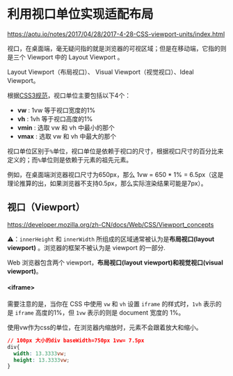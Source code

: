 # 利用视口单位实现适配布局

https://aotu.io/notes/2017/04/28/2017-4-28-CSS-viewport-units/index.html

视口，在桌面端，毫无疑问指的就是浏览器的可视区域；但是在移动端，它指的则是三个 Viewport 中的 Layout Viewport 。

Layout Viewport（布局视口）、 Visual Viewport（视觉视口）、Ideal Viewport。

根据[CSS3规范](https://drafts.csswg.org/css-values-3/#viewport-relative-lengths)，视口单位主要包括以下4个：

- **vw** : 1vw 等于视口宽度的1%
- **vh** : 1vh 等于视口高度的1%
- **vmin** : 选取 vw 和 vh 中最小的那个
- **vmax** : 选取 vw 和 vh 中最大的那个

视口单位区别于`%`单位，视口单位是依赖于视口的尺寸，根据视口尺寸的百分比来定义的；而`%`单位则是依赖于元素的祖先元素。

例如，在桌面端浏览器视口尺寸为650px，那么 1vw = 650 * 1% = 6.5px（这是理论推算的出，如果浏览器不支持0.5px，那么实际渲染结果可能是7px）。



## 视口（Viewport）

https://developer.mozilla.org/zh-CN/docs/Web/CSS/Viewport_concepts

⚠️：`innerHeight` 和 `innerWidth` 所组成的区域通常被认为是**布局视口(layout viewport)** 。浏览器的框架不被认为是 viewport 的一部分.

Web 浏览器包含两个 viewport，**布局视口(layout viewport)**和**视觉视口(visual viewport)**。



#### \<iframe>

需要注意的是，当你在 CSS 中使用 `vw` 和 `vh` 设置 `iframe` 的样式时，`1vh` 表示的是 `iframe` 高度的1%，但 `1vw` 表示的则是 document 宽度的 1%。







使用vw作为css的单位，在浏览器内缩放时，元素不会跟着放大和缩小。

```css
// 100px 大小的div baseWidth=750px 1vw= 7.5px
div{
  width: 13.3333vw;
  height: 13.3333vw;
}
```

